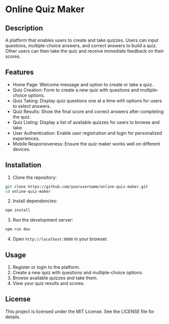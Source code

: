 # Online Quiz Maker

## Description
A platform that enables users to create and take quizzes. Users can input questions, multiple-choice answers, and correct answers to build a quiz. Other users can then take the quiz and receive immediate feedback on their scores.

## Features
- Home Page: Welcome message and option to create or take a quiz.
- Quiz Creation: Form to create a new quiz with questions and multiple-choice options.
- Quiz Taking: Display quiz questions one at a time with options for users to select answers.
- Quiz Results: Show the final score and correct answers after completing the quiz.
- Quiz Listing: Display a list of available quizzes for users to browse and take.
- User Authentication: Enable user registration and login for personalized experiences.
- Mobile Responsiveness: Ensure the quiz maker works well on different devices.

## Installation
1. Clone the repository:
```sh
git clone https://github.com/yourusername/online-quiz-maker.git
cd online-quiz-maker
```
2. Install dependencies:
```sh
npm install
```
3. Run the development server:
```sh
npm run dev
```
4. Open `http://localhost:8080` in your browser.

## Usage
1. Register or login to the platform.
2. Create a new quiz with questions and multiple-choice options.
3. Browse available quizzes and take them.
4. View your quiz results and scores.

## License
This project is licensed under the MIT License. See the LICENSE file for details.